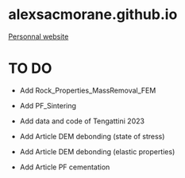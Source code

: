 # alexsacmorane.github.io
[Personnal website](https://alexsacmorane.github.io)

# TO DO
- Add Rock_Properties_MassRemoval_FEM
- Add PF_Sintering

- Add data and code of Tengattini 2023

- Add Article DEM debonding (state of stress)
- Add Article DEM debonding (elastic properties)
- Add Article PF cementation
